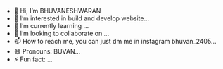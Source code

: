 - 👋 Hi, I’m BHUVANESHWARAN
- 👀 I’m interested in build and develop website...
- 🌱 I’m currently learning ...
- 💞️ I’m looking to collaborate on ...
- 📫 How to reach me, you can just dm me in instagram bhuvan_2405...
- 😄 Pronouns: BUVAN...
- ⚡ Fun fact:  ...

<!---
BUVAN2405/BUVAN2405 is a ✨ special ✨ repository because its `README.md` (this file) appears on your GitHub profile.
You can click the Preview link to take a look at your changes.
--->
